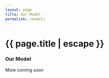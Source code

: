 ```yaml
---
layout: page
title: Our Model
permalink: /model/
---
```


<h1 class="page-title">{{ page.title | escape }}</h1>

### Our Model

More coming soon

<!-- ![RepTal PD Model](/assets/PD-model.jpg "RepTal PD Model") -->
